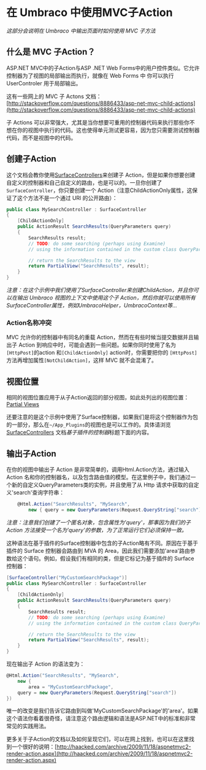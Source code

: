 # 在 Umbraco 中使用MVC子Action #

_这部分会说明在 Umbraco 中输出页面时如何使用 MVC 子方法_

## 什么是 MVC 子Action？ ##

ASP.NET MVC中的子Action与ASP .NET Web Forms中的用户控件类似。它允许控制器为了视图的局部输出而执行，就像在 Web Forms 中 你可以执行 UserControler 用于局部输出。

这有一些网上的 MVC 子 Actons 文档：[http://stackoverflow.com/questions/8886433/asp-net-mvc-child-actions](http://stackoverflow.com/questions/8886433/asp-net-mvc-child-actions)

子 Actions 可以非常强大，尤其是当你想要可重用的控制器代码来执行那些你不想在你的视图中执行的代码。这也使得单元测试更容易，因为您只需要测试控制器代码，而不是视图中的代码。

## 创建子Action
这个文档会教你使用[SurfaceControllers](surface-controllers.md)来创建子 Action，但是如果你想要创建自定义的控制器和自己自定义的路由，也是可以的。一旦你创建了`SurfaceController`，你只要创建一个 Action（注意ChildActionOnly属性，这保证了这个方法不是一个通过 URl 的公开路由）：

```csharp
public class MySearchController : SurfaceController
{
    [ChildActionOnly]
    public ActionResult SearchResults(QueryParameters query)
    {
        SearchResults result;
        // TODO: do some searching (perhaps using Examine)
        // using the information contained in the custom class QueryParameters

        // return the SearchResults to the view
        return PartialView("SearchResults", result);
    }
}
```

*注意：在这个示例中我们使用了SurfaceController来创建ChildAction，并且你可以在输出 Umbraco 视图的上下文中使用这个子 Action，然后你就可以使用所有SurfaceController属性，例如UmbracoHelper，UmbracoContext等...*

### Action名称冲突
MVC 允许你的控制器中有同名的重载 Action，然而在有些时候当提交数据并且输出子 Action 到响应中时，可能会遇到一些问题。如果你同时使用了名为`[HttpPost]`的action 和`[ChildActionOnly]` action时，你需要把你的 `[HttpPost]`方法再增加属性`[NotChildAction]`，这样 MVC 就不会混淆了。

## 视图位置
相同的视图位置应用于从子Action返回的部分视图，如此处列出的视图位置：[Partial Views](partial-views.md)

还要注意的是这个示例中使用了Surface控制器，如果我们是将这个控制器作为包的一部分，那么在`~/App_Plugins`的视图也是可以工作的。具体请浏览[SurfaceControllers](surface-controllers.md) 文档*基于插件的控制器*标题下面的内容。

## 输出子Action
在你的视图中输出子 Action 是非常简单的，调用Html.Action方法，通过输入 Action 名和你的控制器名，以及包含路由值的模型。在这里例子中，我们通过一个新的自定义QueryParameters类的实例，并且使用了从 Http 请求中获取的自定义'search'查询字符串：

```csharp
    @Html.Action("SearchResults", "MySearch",
        new { query = new QueryParameters(Request.QueryString["search"]) })
```

*注意：注意我们创建了一个匿名对象，包含属性为'query'，那事因为我们的子 Action 方法接受一个名为'query'的参数，为了正常运行它们必须保持一致。*

这种语法在基于插件的Surface控制器中包含的子Action略有不同。原因在于基于插件的 Surface 控制器会路由到 MVA 的 Area，因此我们需要添加'area'路由参数给这个语句。例如，假设我们有相同的类，但是它标记为基于插件的 Surface 控制器：

```csharp
[SurfaceController("MyCustomSearchPackage")]
public class MySearchController : SurfaceController
{
    [ChildActionOnly]
    public ActionResult SearchResults(QueryParameters query)
    {
        SearchResults result;
        // TODO: do some searching (perhaps using Examine)
        // using the information contained in the custom class QueryParameters

        // return the SearchResults to the view
        return PartialView("SearchResults", result);
    }
}
```

现在输出子 Action 的语法变为：

```csharp
@Html.Action("SearchResults", "MySearch",
    new {
        area = "MyCustomSearchPackage",
    query = new QueryParameters(Request.QueryString["search"])
})
```

唯一的改变是我们告诉它路由到叫做'MyCustomSearchPackage'的'area'。如果这个语法你看着很奇怪，请注意这个路由逻辑和语法是ASP.NET中的标准和非常常见的实践用法。

更多关于子Action的文档以及如何呈现它们，可以在网上找到，也可以在这里找到一个很好的说明：[http://haacked.com/archive/2009/11/18/aspnetmvc2-render-action.aspx](http://haacked.com/archive/2009/11/18/aspnetmvc2-render-action.aspx)